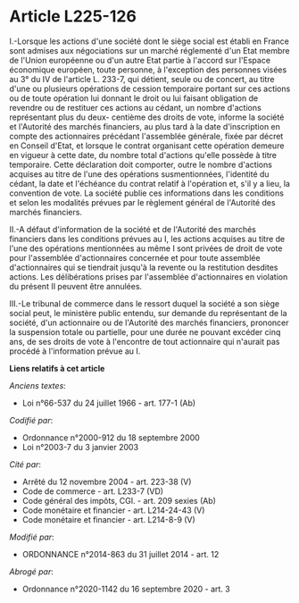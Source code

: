 # Article L225-126

I.-Lorsque les actions d'une société dont le siège social est établi en France sont admises aux négociations sur un marché
réglementé d'un Etat membre de l'Union européenne ou d'un autre Etat partie à l'accord sur l'Espace économique européen,
toute personne, à l'exception des personnes visées au 3° du IV de l'article L. 233-7, qui détient, seule ou de concert, au
titre d'une ou plusieurs opérations de cession temporaire portant sur ces actions ou de toute opération lui donnant le droit
ou lui faisant obligation de revendre ou de restituer ces actions au cédant, un nombre d'actions représentant plus du deux-
centième des droits de vote, informe la société et l'Autorité des marchés financiers, au plus tard               à la date
d'inscription en compte des actionnaires précédant l'assemblée générale, fixée par décret en Conseil d'Etat, et lorsque le
contrat organisant cette opération demeure en vigueur à cette date, du nombre total d'actions qu'elle possède à titre
temporaire. Cette déclaration doit comporter, outre le nombre d'actions acquises au titre de l'une des opérations
susmentionnées, l'identité du cédant, la date et l'échéance du contrat relatif à l'opération et, s'il y a lieu, la convention
de vote. La société publie ces informations dans les conditions et selon les modalités prévues par le règlement général de
l'Autorité des marchés financiers. 

II.-A défaut d'information de la société et de l'Autorité des marchés financiers dans les conditions prévues au I, les
actions acquises au titre de l'une des opérations mentionnées au même I sont privées de droit de vote pour l'assemblée
d'actionnaires concernée et pour toute assemblée d'actionnaires qui se tiendrait jusqu'à la revente ou la restitution
desdites actions. Les délibérations prises par l'assemblée d'actionnaires en violation du présent II peuvent être annulées. 

III.-Le tribunal de commerce dans le ressort duquel la société a son siège social peut, le ministère public entendu, sur
demande du représentant de la société, d'un actionnaire ou de l'Autorité des marchés financiers, prononcer la suspension
totale ou partielle, pour une durée ne pouvant excéder cinq ans, de ses droits de vote à l'encontre de tout actionnaire qui
n'aurait pas procédé à l'information prévue au I.

**Liens relatifs à cet article**

_Anciens textes_:

  - Loi n°66-537 du 24 juillet 1966 - art. 177-1 (Ab)

_Codifié par_:

  - Ordonnance n°2000-912 du 18 septembre 2000
  - Loi n°2003-7 du 3 janvier 2003

_Cité par_:

  - Arrêté du 12 novembre 2004 - art. 223-38 (V)
  - Code de commerce - art. L233-7 (VD)
  - Code général des impôts, CGI. - art. 209 sexies (Ab)
  - Code monétaire et financier - art. L214-24-43 (V)
  - Code monétaire et financier - art. L214-8-9 (V)

_Modifié par_:

  - ORDONNANCE n°2014-863 du 31 juillet 2014 - art. 12

_Abrogé par_:

  - Ordonnance n°2020-1142 du 16 septembre 2020 - art. 3
